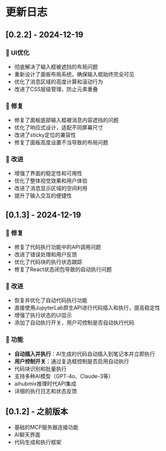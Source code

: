 # 更新日志

## [0.2.2] - 2024-12-19

### 🎨 UI优化
- 彻底解决了输入框被遮挡的布局问题
- 重新设计了面板布局系统，确保输入框始终完全可见
- 优化了消息区域的高度计算和滚动行为
- 改进了CSS层级管理，防止元素重叠

### 🔧 修复
- 修复了面板底部输入框被消息内容遮挡的问题
- 优化了响应式设计，适配不同屏幕尺寸
- 改进了sticky定位的兼容性
- 修复了面板高度设置不当导致的布局问题

### 🎯 改进
- 增强了界面的稳定性和可用性
- 优化了整体视觉效果和用户体验
- 改进了消息显示区域的空间利用
- 提升了输入交互的便捷性

## [0.1.3] - 2024-12-19

### 🔧 修复
- 修复了代码执行功能中的API调用问题
- 改进了错误处理和用户反馈
- 优化了代码块的执行状态跟踪
- 修复了React状态闭包导致的自动执行问题

### 🔄 改进
- 恢复并优化了自动代码执行功能
- 直接使用JupyterLab原生API进行代码插入和执行，提高稳定性
- 增强了执行状态的UI显示
- 添加了自动执行开关，用户可控制是否自动执行代码

### 🎯 功能
- **自动插入并执行**：AI生成的代码自动插入到笔记本并立即执行
- **用户控制开关**：通过复选框控制是否启用自动执行
- 代码块识别和批量执行
- 支持多种AI模型（GPT-4o、Claude-3等）
- aihubmix推理时代API集成
- 详细的执行日志和状态反馈

## [0.1.2] - 之前版本
- 基础的MCP服务器连接功能
- AI聊天界面
- 代码生成和执行框架